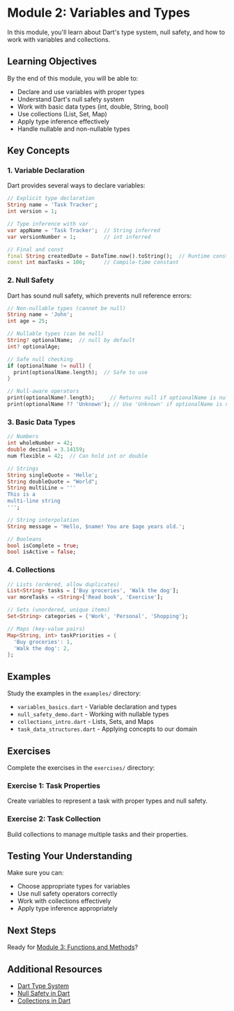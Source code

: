 # Module 2: Variables and Types

In this module, you'll learn about Dart's type system, null safety, and how to work with variables and collections.

## Learning Objectives

By the end of this module, you will be able to:
- Declare and use variables with proper types
- Understand Dart's null safety system
- Work with basic data types (int, double, String, bool)
- Use collections (List, Set, Map)
- Apply type inference effectively
- Handle nullable and non-nullable types

## Key Concepts

### 1. Variable Declaration
Dart provides several ways to declare variables:

```dart
// Explicit type declaration
String name = 'Task Tracker';
int version = 1;

// Type inference with var
var appName = 'Task Tracker';  // String inferred
var versionNumber = 1;         // int inferred

// Final and const
final String createdDate = DateTime.now().toString();  // Runtime constant
const int maxTasks = 100;      // Compile-time constant
```

### 2. Null Safety
Dart has sound null safety, which prevents null reference errors:

```dart
// Non-nullable types (cannot be null)
String name = 'John';
int age = 25;

// Nullable types (can be null)
String? optionalName;  // null by default
int? optionalAge;

// Safe null checking
if (optionalName != null) {
  print(optionalName.length);  // Safe to use
}

// Null-aware operators
print(optionalName?.length);     // Returns null if optionalName is null
print(optionalName ?? 'Unknown'); // Use 'Unknown' if optionalName is null
```

### 3. Basic Data Types

```dart
// Numbers
int wholeNumber = 42;
double decimal = 3.14159;
num flexible = 42;  // Can hold int or double

// Strings
String singleQuote = 'Hello';
String doubleQuote = "World";
String multiLine = '''
This is a
multi-line string
''';

// String interpolation
String message = 'Hello, $name! You are $age years old.';

// Booleans
bool isComplete = true;
bool isActive = false;
```

### 4. Collections

```dart
// Lists (ordered, allow duplicates)
List<String> tasks = ['Buy groceries', 'Walk the dog'];
var moreTasks = <String>['Read book', 'Exercise'];

// Sets (unordered, unique items)
Set<String> categories = {'Work', 'Personal', 'Shopping'};

// Maps (key-value pairs)
Map<String, int> taskPriorities = {
  'Buy groceries': 1,
  'Walk the dog': 2,
};
```

## Examples

Study the examples in the `examples/` directory:
- `variables_basics.dart` - Variable declaration and types
- `null_safety_demo.dart` - Working with nullable types
- `collections_intro.dart` - Lists, Sets, and Maps
- `task_data_structures.dart` - Applying concepts to our domain

## Exercises

Complete the exercises in the `exercises/` directory:

### Exercise 1: Task Properties
Create variables to represent a task with proper types and null safety.

### Exercise 2: Task Collection
Build collections to manage multiple tasks and their properties.

## Testing Your Understanding

Make sure you can:
- Choose appropriate types for variables
- Use null safety operators correctly
- Work with collections effectively
- Apply type inference appropriately

## Next Steps

Ready for [Module 3: Functions and Methods](../03_functions_methods/README.md)?

## Additional Resources

- [Dart Type System](https://dart.dev/guides/language/type-system)
- [Null Safety in Dart](https://dart.dev/null-safety)
- [Collections in Dart](https://dart.dev/guides/libraries/library-tour#collections)